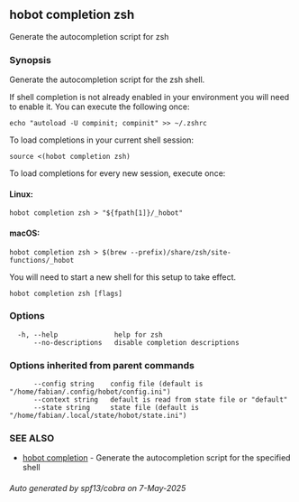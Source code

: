## hobot completion zsh

Generate the autocompletion script for zsh

### Synopsis

Generate the autocompletion script for the zsh shell.

If shell completion is not already enabled in your environment you will need
to enable it.  You can execute the following once:

	echo "autoload -U compinit; compinit" >> ~/.zshrc

To load completions in your current shell session:

	source <(hobot completion zsh)

To load completions for every new session, execute once:

#### Linux:

	hobot completion zsh > "${fpath[1]}/_hobot"

#### macOS:

	hobot completion zsh > $(brew --prefix)/share/zsh/site-functions/_hobot

You will need to start a new shell for this setup to take effect.


```
hobot completion zsh [flags]
```

### Options

```
  -h, --help              help for zsh
      --no-descriptions   disable completion descriptions
```

### Options inherited from parent commands

```
      --config string    config file (default is "/home/fabian/.config/hobot/config.ini")
      --context string   default is read from state file or "default"
      --state string     state file (default is "/home/fabian/.local/state/hobot/state.ini")
```

### SEE ALSO

* [hobot completion](hobot_completion.md)	 - Generate the autocompletion script for the specified shell

###### Auto generated by spf13/cobra on 7-May-2025
